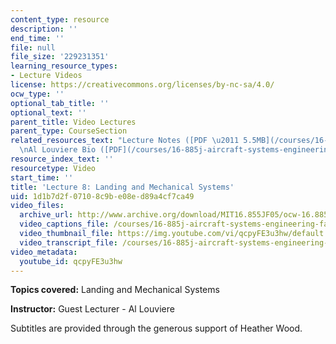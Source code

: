```yaml
---
content_type: resource
description: ''
end_time: ''
file: null
file_size: '229231351'
learning_resource_types:
- Lecture Videos
license: https://creativecommons.org/licenses/by-nc-sa/4.0/
ocw_type: ''
optional_tab_title: ''
optional_text: ''
parent_title: Video Lectures
parent_type: CourseSection
related_resources_text: "Lecture Notes ([PDF \u2011 5.5MB](/courses/16-885j-aircraft-systems-engineering-fall-2005/resources/louviere_rms))\n\
  \nAl Louviere Bio ([PDF](/courses/16-885j-aircraft-systems-engineering-fall-2005/resources/louviere_bio))"
resource_index_text: ''
resourcetype: Video
start_time: ''
title: 'Lecture 8: Landing and Mechanical Systems'
uid: 1d1b7d2f-0710-8c9b-e08e-d89a4cf7ca49
video_files:
  archive_url: http://www.archive.org/download/MIT16.855JF05/ocw-16.885-04oct2005-220k.mp4
  video_captions_file: /courses/16-885j-aircraft-systems-engineering-fall-2005/52513e3e42515f64a74807bd5ba8c0c0_qcpyFE3u3hw.vtt
  video_thumbnail_file: https://img.youtube.com/vi/qcpyFE3u3hw/default.jpg
  video_transcript_file: /courses/16-885j-aircraft-systems-engineering-fall-2005/8518b61e1d1ecf89ca456206df1b2c6f_qcpyFE3u3hw.pdf
video_metadata:
  youtube_id: qcpyFE3u3hw
---
```


**Topics covered:** Landing and Mechanical Systems

**Instructor:** Guest Lecturer - Al Louviere

Subtitles are provided through the generous support of Heather Wood.

